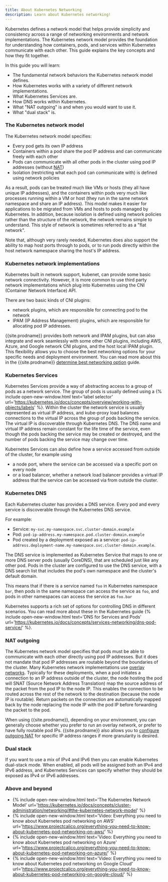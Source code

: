 ```yaml
---
title: About Kubernetes Networking
description: Learn about Kubernetes networking!
---
```


Kubernetes defines a network model that helps provide simplicity and consistency across a range of networking environments and network implementations. The Kubernetes network model provides the foundation for understanding how containers, pods, and services within Kubernetes communicate with each other. This guide explains the key concepts and how they fit together. 

In this guide you will learn:
- The fundamental network behaviors the Kubernetes network model defines.
- How Kubernetes works with a variety of different network implementations.
- What Kubernetes Services are.
- How DNS works within Kubernetes.
- What "NAT outgoing" is and when you would want to use it.
- What "dual stack" is.

### The Kubernetes network model

The Kubernetes network model specifies:
- Every pod gets its own IP address
- Containers within a pod share the pod IP address and can communicate freely with each other
- Pods can communicate with all other pods in the cluster using pod IP addresses (without [NAT]({{site.baseurl}}/about/about-networking#nat))
- Isolation (restricting what each pod can communicate with) is defined using network policies

As a result, pods can be treated much like VMs or hosts (they all have unique IP addresses), and the containers within pods very much like processes running within a VM or host (they run in the same network namespace and share an IP address). This model makes it easier for applications to be migrated from VMs and hosts to pods managed by Kubernetes. In addition, because isolation is defined using network policies rather than the structure of the network, the network remains simple to understand. This style of network is sometimes referred to as a "flat network".

Note that, although very rarely needed, Kubernetes does also support the ability to map host ports through to pods, or to run pods directly within the host network namespace sharing the host's IP address.

### Kubernetes network implementations

Kubernetes built in network support, kubenet, can provide some basic network connectivity. However, it is more common to use third party network implementations which plug into Kubernetes using the CNI (Container Network Interface) API.

There are two basic kinds of CNI plugins:
- network plugins, which are responsible for connecting pod to the network
- IPAM (IP Address Management) plugins, which are responsible for allocating pod IP addresses.

{{site.prodname}} provides both network and IPAM plugins, but can also integrate and work seamlessly with some other CNI plugins, including AWS, Azure, and Google network CNI plugins, and the host local IPAM plugin. This flexibility allows you to choose the best networking options for your specific needs and deployment environment. You can read more about this in the {{site.prodname}} [determine best networking option]({{site.baseurl}}/networking/determine-best-networking) guide.

### Kubernetes Services

Kubernetes Services provide a way of abstracting access to a group of pods as a network service. The group of pods is usually defined using a {% include open-new-window.html text='label selector' url='https://kubernetes.io/docs/concepts/overview/working-with-objects/labels' %}. Within the cluster the network service is usually represented as virtual IP address, and kube-proxy load balances connections to the virtual IP across the group of pods backing the service. The virtual IP is discoverable through Kubernetes DNS.  The DNS name and virtual IP address remain constant for the life time of the service, even though the pods backing the service may be created or destroyed, and the number of pods backing the service may change over time.

Kubernetes Services can also define how a service accessed from outside of the cluster, for example using
- a node port, where the service can be accessed via a specific port on every node
- or a load balancer, whether a network load balancer provides a virtual IP address that the service can be accessed via from outside the cluster.

### Kubernetes DNS

Each Kubernetes cluster has provides a DNS service. Every pod and every service is discoverable through the Kubernetes DNS service.

For example:
- Service: `my-svc.my-namespace.svc.cluster-domain.example`
- Pod: `pod-ip-address.my-namespace.pod.cluster-domain.example`
- Pod created by a deployment exposed as a service: `pod-ip-address.deployment-name.my-namespace.svc.cluster-domain.example`.

The DNS service is implemented as Kubernetes Service that maps to one or more DNS server pods (usually CoreDNS), that are scheduled just like any other pod. Pods in the cluster are configured to use the DNS service, with a DNS search list that includes the pod's own namespace and the cluster's default domain.

This means that if there is a service named `foo` in Kubernetes namespace `bar`, then pods in the same namespace can access the service as `foo`, and pods in other namespaces can access the service as `foo.bar`

Kubernetes supports a rich set of options for controlling DNS in different scenarios. You can read more about these in the Kubernetes guide {% include open-new-window.html text='DNS for Services and Pods' url='https://kubernetes.io/docs/concepts/services-networking/dns-pod-service/' %}.

### NAT outgoing

The Kubernetes network model specifies that pods must be able to communicate with each other directly using pod IP addresses. But it does not mandate that pod IP addresses are routable beyond the boundaries of the cluster. Many Kubernetes network implementations use [overlay networks]({{site.baseurl}}/about/about-networking#overlay-networks). Typically for these deployments, when a pod initiates a connection to an IP address outside of the cluster, the node hosting the pod will SNAT (Source Network Address Translation) map the source address of the packet from the pod IP to the node IP. This enables the connection to be routed across the rest of the network to the destination (because the node IP is routable). Return packets on the connection are automatically mapped back by the node replacing the node IP with the pod IP before forwarding the packet to the pod.

When using {{site.prodname}}, depending on your environment, you can generally choose whether you prefer to run an overlay network, or prefer to have fully routable pod IPs. {{site.prodname}} also allows you to [configure outgoing NAT]({{site.baseurl}}/networking/workloads-outside-cluster) for specific IP address ranges if more granularity is desired.

### Dual stack

If you want to use a mix of IPv4 and IPv6 then you can enable Kubernetes dual-stack mode. When enabled, all pods will be assigned both an IPv4 and IPv6 address, and Kubernetes Services can specify whether they should be exposed as IPv4 or IPv6 addresses.

### Above and beyond

- {% include open-new-window.html text='The Kubernetes Network Model' url='https://kubernetes.io/docs/concepts/cluster-administration/networking/#the-kubernetes-network-model' %} 
- {% include open-new-window.html text='Video: Everything you need to know about Kubernetes pod networking on AWS' url='https://www.projectcalico.org/everything-you-need-to-know-about-kubernetes-pod-networking-on-aws/' %}
- {% include open-new-window.html text='Video: Everything you need to know about Kubernetes pod networking on Azure' url='https://www.projectcalico.org/everything-you-need-to-know-about-kubernetes-pod-networking-on-azure/' %}
- {% include open-new-window.html text='Video: Everything you need to know about Kubernetes pod networking on Google Cloud' url='https://www.projectcalico.org/everything-you-need-to-know-about-kubernetes-pod-networking-on-google-cloud/' %}



